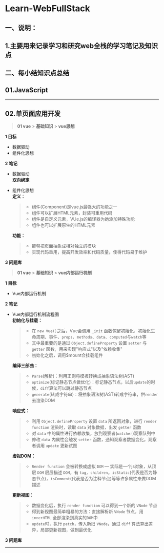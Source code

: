 # Learn-WebFullStack
## 一、说明：
## 1.主要用来记录学习和研究web全栈的学习笔记及知识点


## 二、每小结知识点总结
## 01.JavaScript
***

## 02.单页面应用开发
> **01 vue** > **基础知识** > **vue思想**

**1 目标**
* 数据驱动
* 组件化思想

**2 笔记**
* 数据驱动  
    **双向绑定**
* 组件化思想  
    **定义：**
    > * 组件(Component)是vue.js最强大的功能之一  
    > * 组件可以扩展HTML元素，封装可重用代码  
    > * 组件是自定义元素，VUe.js的编译器为她添加特殊功能  
    > * 组件也可以扩展原生的HTML元素  

    **功能：**
    > * 能够把页面抽象成相对独立的模块  
    > * 实现代码重用，提高开发效率和代码质量，使得代码易于维护

**3 问题库**

> **01 vue** > **基础知识** > **vue内部运行机制**

**1 目标**
* Vue内部运行机制

**2 笔记**
* Vue内部运行机制流程图  
    **初始化与挂载：**
    > * 在 `new Vue()`之后，Vue会调用 `_init` 函数惊醒初始化，初始化生命周期、事件、`props`、`methods`、`data`、`computed`与`watch`等  
    > * 其中最重要的是通过 `Object.defineProperty` 设置 `setter` 与 `getter` 函数，用来实现"响应式"以及"依赖收集"
    > * 初始化之后，调用$mount会挂载组件

    **编译三部曲：**
    > * `Parse`(解析)：利用正则将模板转换成抽象语法树(AST)  
    > * `optimize`(标记静态节点做优化)：标记静态节点，以后`update`的时候，`diff`算法可以跳过静态节点
    > * `generate`(转成字符串)：将抽象语法树(AST)转成字符串，供`render`去渲染DOM

    **响应式：**
    > * 利用 `Object.defineProperty` 设置 `data` 所返回对象，进行 `render function` 渲染时，读取 `data` 对象数据，出发 `getter` 函数
    > * 对 `data` 中的属性进行依赖收集，放到观察者(`watcher`)观察队列中
    > * 修改 `data` 内属性会触发 `setter` 函数，通知观察者数据变化，观察者调用 `update` 更新试图

    **虚拟DOM：**
    > * `Render function` 会被转换成虚拟 `DOM` — 实际是一个js对象，从顶层 `DOM` 层层描述 `DOM`，有 `tag`，`children`，`isStatic`(代表是否为静态节点)，`isComment`(代表是否为注释节点)等等许多属性来做DOM描述

    **更新视图：**
    > * 数据变化后，执行 `render function` 可以得到一个新的 `VNode` 节点  
    > * 得到新视图最简单粗暴的方法：直接解析新 `VNode` 节点，用 `innerHTML` 全部渲染到真实的`DOM`中
    > * `update`时，执行 `patch`，传入新旧 `VNode`，通过 `diff` 算法算出差异，局部更新视图，做到最优化

**3 问题库**
***
